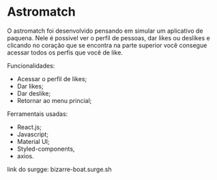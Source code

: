 # Astromatch

O astromatch foi desenvolvido pensando em simular um aplicativo de paquena. Nele é possivel ver o perfil de pessoas, dar likes ou deslikes e clicando no coração que se encontra na parte superior você consegue acessar todos os perfis que você de like.

Funcionalidades:
- Acessar o perfil de likes;
- Dar likes;
- Dar deslike;
- Retornar ao menu princial;

Ferramentais usadas:
- React.js;
- Javascript;
- Material UI;
- Styled-components,
- axios.

link do surgge: bizarre-boat.surge.sh
